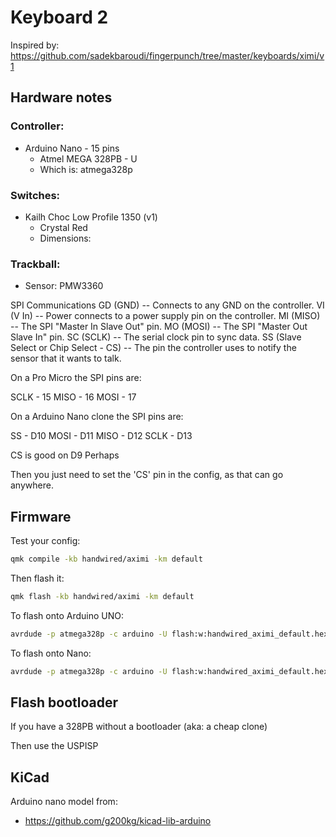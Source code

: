 # Keyboard 2

Inspired by: https://github.com/sadekbaroudi/fingerpunch/tree/master/keyboards/ximi/v1

## Hardware notes

### Controller:

- Arduino Nano - 15 pins
  - Atmel MEGA 328PB - U
  - Which is: atmega328p

### Switches: 
 - Kailh Choc Low Profile 1350 (v1)
   - Crystal Red
   - Dimensions: 


### Trackball:

- Sensor: PMW3360

SPI Communications
GD (GND) -- Connects to any GND on the controller.
VI (V In) -- Power connects to a power supply pin on the controller.
MI (MISO) -- The SPI "Master In Slave Out" pin.
MO (MOSI) -- The SPI "Master Out Slave In" pin.
SC (SCLK) -- The serial clock pin to sync data.
SS (Slave Select or Chip Select - CS) -- The pin the controller uses to notify the sensor that it wants to talk.

On a Pro Micro the SPI pins are:

SCLK - 15
MISO - 16
MOSI - 17

On a Arduino Nano clone the SPI pins are:

SS - D10
MOSI - D11
MISO - D12
SCLK - D13

CS is good on D9 Perhaps

Then you just need to set the 'CS' pin in the config, as that can go anywhere.

## Firmware

Test your config:

```sh
qmk compile -kb handwired/aximi -km default
```

Then flash it:

```sh
qmk flash -kb handwired/aximi -km default
```

To flash onto Arduino UNO:

```sh
avrdude -p atmega328p -c arduino -U flash:w:handwired_aximi_default.hex:i -P /dev/ttyACM0
```

To flash onto Nano:

```sh
avrdude -p atmega328p -c arduino -U flash:w:handwired_aximi_default.hex:i -P /dev/ttyUSB0
```

## Flash bootloader

If you have a 328PB without a bootloader (aka: a cheap clone)

Then use the USPISP

## KiCad

Arduino nano model from:
 - https://github.com/g200kg/kicad-lib-arduino